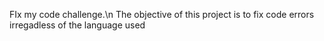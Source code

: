 FIx my code challenge.\n The objective of this project is to fix code errors irregadless of the language used
